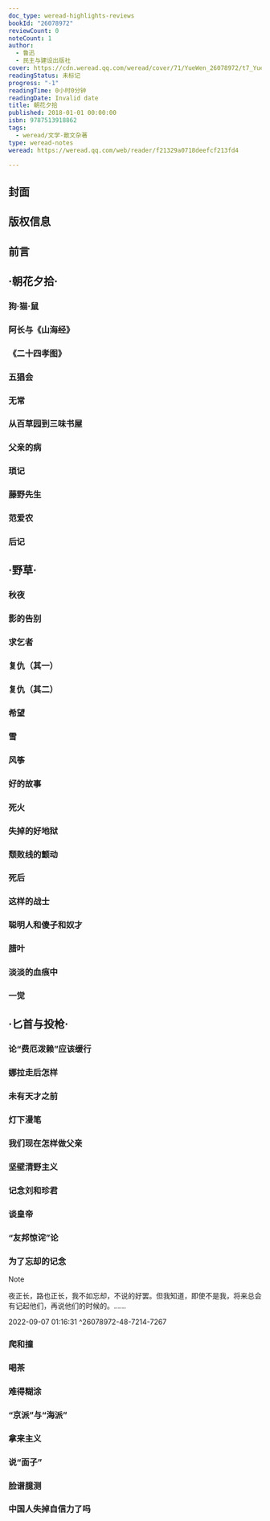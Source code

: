 ```yaml
---
doc_type: weread-highlights-reviews
bookId: "26078972"
reviewCount: 0
noteCount: 1
author:
  - 鲁迅
  - 民主与建设出版社
cover: https://cdn.weread.qq.com/weread/cover/71/YueWen_26078972/t7_YueWen_26078972.jpg
readingStatus: 未标记
progress: "-1"
readingTime: 0小时0分钟
readingDate: Invalid date
title: 朝花夕拾
published: 2018-01-01 00:00:00
isbn: 9787513918862
tags:
  - weread/文学-散文杂著
type: weread-notes
weread: https://weread.qq.com/web/reader/f21329a0718deefcf213fd4

---
```



## 封面

## 版权信息

## 前言

## ·朝花夕拾·

### 狗·猫·鼠

### 阿长与《山海经》

### 《二十四孝图》

### 五猖会

### 无常

### 从百草园到三味书屋

### 父亲的病

### 琐记

### 藤野先生

### 范爱农

### 后记

## ·野草·

### 秋夜

### 影的告别

### 求乞者

### 复仇（其一）

### 复仇（其二）

### 希望

### 雪

### 风筝

### 好的故事

### 死火

### 失掉的好地狱

### 颓败线的颤动

### 死后

### 这样的战士

### 聪明人和傻子和奴才

### 腊叶

### 淡淡的血痕中

### 一觉

## ·匕首与投枪·

### 论“费厄泼赖”应该缓行

### 娜拉走后怎样

### 未有天才之前

### 灯下漫笔

### 我们现在怎样做父亲

### 坚壁清野主义

### 记念刘和珍君

### 谈皇帝

### “友邦惊诧”论

### 为了忘却的记念

> [!NOTE] 
> 夜正长，路也正长，我不如忘却，不说的好罢。但我知道，即使不是我，将来总会有记起他们，再说他们的时候的。……
> 
> 2022-09-07 01:16:31 ^26078972-48-7214-7267

### 爬和撞

### 喝茶

### 难得糊涂

### “京派”与“海派”

### 拿来主义

### 说“面子”

### 脸谱臆测

### 中国人失掉自信力了吗

